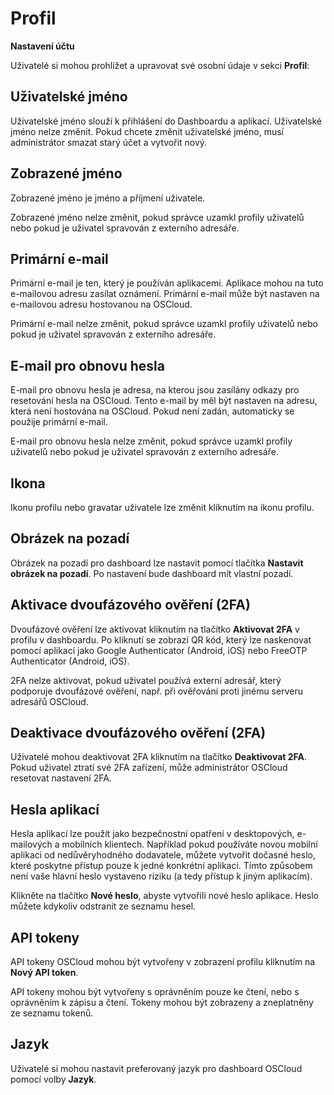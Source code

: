 # Profil

**Nastavení účtu**

Uživatelé si mohou prohlížet a upravovat své osobní údaje v sekci **Profil**:

## Uživatelské jméno

Uživatelské jméno slouží k přihlášení do Dashboardu a aplikací. Uživatelské jméno nelze změnit. Pokud chcete změnit uživatelské jméno, musí administrátor smazat starý účet a vytvořit nový.

## Zobrazené jméno

Zobrazené jméno je jméno a příjmení uživatele.

Zobrazené jméno nelze změnit, pokud správce uzamkl profily uživatelů nebo pokud je uživatel spravován z externího adresáře.

## Primární e-mail

Primární e-mail je ten, který je používán aplikacemi. Aplikace mohou na tuto e-mailovou adresu zasílat oznámení. Primární e-mail může být nastaven na e-mailovou adresu hostovanou na OSCloud.

Primární e-mail nelze změnit, pokud správce uzamkl profily uživatelů nebo pokud je uživatel spravován z externího adresáře.

## E-mail pro obnovu hesla

E-mail pro obnovu hesla je adresa, na kterou jsou zasílány odkazy pro resetování hesla na OSCloud. Tento e-mail by měl být nastaven na adresu, která není hostována na OSCloud. Pokud není zadán, automaticky se použije primární e-mail.

E-mail pro obnovu hesla nelze změnit, pokud správce uzamkl profily uživatelů nebo pokud je uživatel spravován z externího adresáře.

## Ikona

Ikonu profilu nebo gravatar uživatele lze změnit kliknutím na ikonu profilu.

## Obrázek na pozadí

Obrázek na pozadí pro dashboard lze nastavit pomocí tlačítka **Nastavit obrázek na pozadí**. Po nastavení bude dashboard mít vlastní pozadí.

## Aktivace dvoufázového ověření (2FA)

Dvoufázové ověření lze aktivovat kliknutím na tlačítko **Aktivovat 2FA** v profilu v dashboardu. Po kliknutí se zobrazí QR kód, který lze naskenovat pomocí aplikací jako Google Authenticator (Android, iOS) nebo FreeOTP Authenticator (Android, iOS).

2FA nelze aktivovat, pokud uživatel používá externí adresář, který podporuje dvoufázové ověření, např. při ověřování proti jinému serveru adresářů OSCloud.

## Deaktivace dvoufázového ověření (2FA)

Uživatelé mohou deaktivovat 2FA kliknutím na tlačítko **Deaktivovat 2FA**. Pokud uživatel ztratí své 2FA zařízení, může administrátor OSCloud resetovat nastavení 2FA.

## Hesla aplikací

Hesla aplikací lze použít jako bezpečnostní opatření v desktopových, e-mailových a mobilních klientech. Například pokud používáte novou mobilní aplikaci od nedůvěryhodného dodavatele, můžete vytvořit dočasné heslo, které poskytne přístup pouze k jedné konkrétní aplikaci. Tímto způsobem není vaše hlavní heslo vystaveno riziku (a tedy přístup k jiným aplikacím).

Klikněte na tlačítko **Nové heslo**, abyste vytvořili nové heslo aplikace. Heslo můžete kdykoliv odstranit ze seznamu hesel.

## API tokeny

API tokeny OSCloud mohou být vytvořeny v zobrazení profilu kliknutím na **Nový API token**. 

API tokeny mohou být vytvořeny s oprávněním pouze ke čtení, nebo s oprávněním k zápisu a čtení. Tokeny mohou být zobrazeny a zneplatněny ze seznamu tokenů.

## Jazyk

Uživatelé si mohou nastavit preferovaný jazyk pro dashboard OSCloud pomocí volby **Jazyk**.
